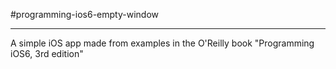 #programming-ios6-empty-window
- - -

A simple iOS app made from examples in the O'Reilly book "Programming iOS6, 3rd edition"
